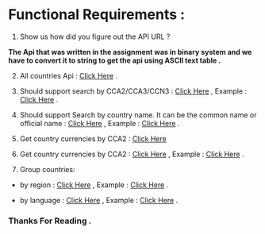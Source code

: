 # Functional Requirements : 

1. Show us how did you figure out the API URL ? 

**The Api that was written in the assignment was in binary system and we have to convert it to string to get the api using ASCII text table .**


2. All countries Api : [Click Here](https://restcountries.com/v3.1/all) . 

3. Should support search by CCA2/CCA3/CCN3 : [Click Here](https://restcountries.com/v3.1/alpha?codes={code},{code},{code}) , Example : [Click Here](https://restcountries.com/v3.1/alpha?codes=col,pe,at) .

4. Should support Search by country name. It can be the common name or official name : [Click Here](
https://restcountries.com/v3.1/name/{name}) , Example : [Click Here](https://restcountries.com/v3.1/name/peru) .

5. Get country currencies by CCA2 : [Click Here]()

6. Get country currencies by CCA2 : [Click Here](https://restcountries.com/v3.1/currency/{currency}) , Example : [Click Here](https://restcountries.com/v3.1/currency/pen) .

7. Group countries: 
- by region : [Click Here](https://restcountries.com/v3.1/region/{region}) , Example : [Click Here](https://restcountries.com/v3.1/region/europe) . 

- by language : [Click Here](https://restcountries.com/v3.1/lang/{lang}) , Example : [Click Here](https://restcountries.com/v3.1/lang/eng) .


### Thanks For Reading . 

